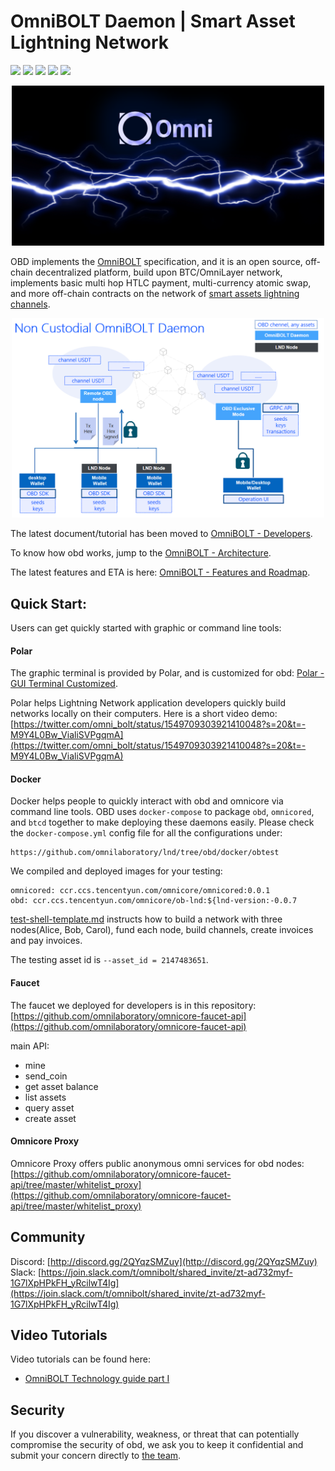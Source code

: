 # OmniBOLT Daemon | Smart Asset Lightning Network
[![](https://img.shields.io/badge/license-MIT-blue)](https://github.com/omnilaboratory/obd/blob/master/LICENSE) [![](https://img.shields.io/badge/standard%20readme-OK-brightgreen)](https://github.com/omnilaboratory/obd/blob/master/README.md) [![](https://img.shields.io/badge/golang-%3E%3D1.9.0-orange)](https://golang.org/dl/) [![](https://img.shields.io/badge/protocol-OmniBOLT-brightgreen)](https://github.com/omnilaboratory/OmniBOLT-spec) 
[![](https://img.shields.io/badge/API%20V0.3-Document-blue)](https://api.omnilab.online) 

<p align="center">
  <img width="500" alt="OmniBOLT-banner" src="docs/assets/omni-lightning.png">
</p>


OBD implements the [OmniBOLT](https://github.com/omnilaboratory/OmniBOLT-spec) specification, and it is an open source, off-chain decentralized platform, build upon BTC/OmniLayer network, implements basic multi hop HTLC payment, multi-currency atomic swap, and more off-chain contracts on the network of [smart assets lightning channels](https://github.com/omnilaboratory/OmniBOLT-spec/blob/master/OmniBOLT-02-peer-protocol.md#omni-address).  

<p align="center">
  <img width="500" alt="None Custodial OmniBOLT Daemon" src="docs/assets/None-Custodial-OmniBOLT-Daemon-2.png">
</p>
    

The latest document/tutorial has been moved to [OmniBOLT - Developers](https://omnilaboratory.github.io/obd/#/OBD-README).  

To know how obd works, jump to the [OmniBOLT - Architecture](https://omnilaboratory.github.io/obd/#/Architecture).  

The latest features and ETA is here: [OmniBOLT - Features and Roadmap](https://omnilaboratory.github.io/obd/#/features).  

## Quick Start:

Users can get quickly started with graphic or command line tools:  

#### Polar
The graphic terminal is provided by Polar, and is customized for obd: [Polar - GUI Terminal Customized](https://github.com/omnilaboratory/polar/releases). 

Polar helps Lightning Network application developers quickly build networks locally on their computers. Here is a short video demo: [https://twitter.com/omni_bolt/status/1549709303921410048?s=20&t=-M9Y4L0Bw_VialiSVPgqmA](https://twitter.com/omni_bolt/status/1549709303921410048?s=20&t=-M9Y4L0Bw_VialiSVPgqmA)  

#### Docker

Docker helps people to quickly interact with obd and omnicore via command line tools. OBD uses `docker-compose` to package `obd`, `omnicored`, and `btcd` together to make deploying these daemons easily. Please check the `docker-compose.yml` config file for all the configurations under:

```
https://github.com/omnilaboratory/lnd/tree/obd/docker/obtest
```

We compiled and deployed images for your testing:
```
omnicored: ccr.ccs.tencentyun.com/omnicore/omnicored:0.0.1
obd: ccr.ccs.tencentyun.com/omnicore/ob-lnd:${lnd-version:-0.0.7
```

[test-shell-template.md](https://github.com/omnilaboratory/lnd/blob/obd/docker/obtest/test-shell-template.md) instructs how to build a network with three nodes(Alice, Bob, Carol), fund each node, build channels, create invoices and pay invoices.  

The testing asset id is `--asset_id = 2147483651`.  

#### Faucet

The faucet we deployed for developers is in this repository: [https://github.com/omnilaboratory/omnicore-faucet-api](https://github.com/omnilaboratory/omnicore-faucet-api) 

main API:   
* mine  
* send_coin  
* get asset balance  
* list assets  
* query asset  
* create asset  

#### Omnicore Proxy
Omnicore Proxy offers public anonymous omni services for obd nodes: [https://github.com/omnilaboratory/omnicore-faucet-api/tree/master/whitelist_proxy](https://github.com/omnilaboratory/omnicore-faucet-api/tree/master/whitelist_proxy) 


## Community

Discord: [http://discord.gg/2QYqzSMZuy](http://discord.gg/2QYqzSMZuy)  
Slack: [https://join.slack.com/t/omnibolt/shared_invite/zt-ad732myf-1G7lXpHPkFH_yRcilwT4Ig](https://join.slack.com/t/omnibolt/shared_invite/zt-ad732myf-1G7lXpHPkFH_yRcilwT4Ig)

## Video Tutorials
Video tutorials can be found here:   
  
* [OmniBOLT Technology guide part I](https://youtu.be/G-T_uwqzDAI)  


## Security
If you discover a vulnerability, weakness, or threat that can potentially compromise the security of obd, we ask you to keep it confidential and submit your concern directly to [the team](mailto:neo.carmack@gmail.com?subject=%5BGitHub%5D%20OmniBOLT%20Security).

 
